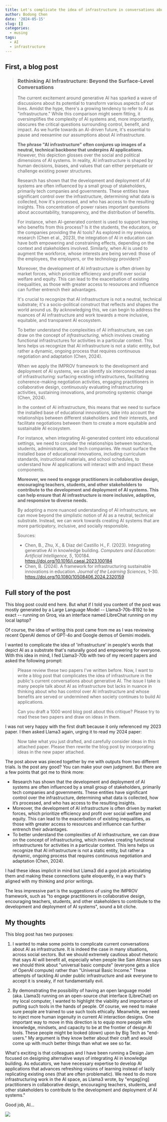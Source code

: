 ```yaml
---
title: Let's complicate the idea of infrastructure in conversations about GenAI
author: Bodong Chen
date: '2024-05-15'
slug: []
categories:
  - musing
tags:
  - AI
  - infrastructure
---
```


## First, a blog post


> ### Rethinking AI Infrastructure: Beyond the Surface-Level Conversations
> 
> The current excitement around generative AI has sparked a wave of discussions about its potential to transform various aspects of our lives. Amidst the hype, there's a growing tendency to refer to AI as "infrastructure." While this comparison might seem fitting, it oversimplifies the complexity of AI systems and, more importantly, obscures the critical questions surrounding control, benefit, and impact. As we hurtle towards an AI-driven future, it's essential to pause and reexamine our assumptions about AI infrastructure.
> 
> **The phrase "AI infrastructure" often conjures up images of a neutral, technical backbone that underpins AI applications.** However, this depiction glosses over the social and political dimensions of AI systems. In reality, AI infrastructure is shaped by human decisions, biases, and values that can either perpetuate or challenge existing power structures.
> 
> Research has shown that the development and deployment of AI systems are often influenced by a small group of stakeholders, primarily tech companies and governments. These entities have significant control over the infrastructure, determining what data is collected, how it's processed, and who has access to the resulting insights. This concentration of power raises important questions about accountability, transparency, and the distribution of benefits.
> 
> For instance, when AI-generated content is used to support learning, who benefits from this process? Is it the students, the educators, or the companies providing the AI tools? As explored in my previous research (Chen et al., 2023), the integration of AI in education can have both empowering and constraining effects, depending on the context and stakeholders involved. Similarly, when AI is used to augment the workforce, whose interests are being served: those of the employees, the employers, or the technology providers?
>
> Moreover, the development of AI infrastructure is often driven by market forces, which prioritize efficiency and profit over social welfare and equity. This can lead to the exacerbation of existing inequalities, as those with greater access to resources and influence can further entrench their advantages.
>
> It's crucial to recognize that AI infrastructure is not a neutral, technical substrate; it's a socio-political construct that reflects and shapes the world around us. By acknowledging this, we can begin to address the nuances of AI infrastructure and work towards a more inclusive, equitable, and transparent AI ecosystem.
>
> To better understand the complexities of AI infrastructure, we can draw on the concept of *infrastructuring*, which involves creating functional infrastructures for activities in a particular context. This lens helps us recognize that AI infrastructure is not a static entity, but rather a dynamic, ongoing process that requires continuous negotiation and adaptation (Chen, 2024).
> 
> When we apply the IMPROV framework to the development and deployment of AI systems, we can identify six interconnected areas of infrastructuring: surfacing existing infrastructures, facilitating coherence-making negotiation activities, engaging practitioners in collaborative design, continuously evaluating infrastructuring activities, sustaining innovations, and promoting systemic change (Chen, 2024).
> 
> In the context of AI infrastructure, this means that we need to surface the installed base of educational innovations, take into account the relationships between different stakeholders and their interests, and facilitate negotiations between them to create a more equitable and sustainable AI ecosystem.
> 
> For instance, when integrating AI-generated content into educational settings, we need to consider the relationships between teachers, students, administrators, and tech companies. We must surface the installed base of educational innovations, including curriculum standards, instructional materials, and school schedules, to understand how AI applications will interact with and impact these components.
> 
> **Moreover, we need to engage practitioners in collaborative design, encouraging teachers, students, and other stakeholders to contribute to the development and deployment of AI systems. This can help ensure that AI infrastructure is more inclusive, adaptive, and responsive to diverse needs.**
> 
> By adopting a more nuanced understanding of AI infrastructure, we can move beyond the simplistic notion of AI as a neutral, technical substrate. Instead, we can work towards creating AI systems that are more participatory, inclusive, and socially responsible.
> 
> Sources:
>
> - Chen, B., Zhu, X., & Díaz del Castillo H., F. (2023). Integrating generative AI in knowledge building. *Computers and Education: Artificial Intelligence, 5*, 100184. https://doi.org/10.1016/j.caeai.2023.100184
> - Chen, B. (2024). A framework for infrastructuring sustainable innovations in education. *Journal of the Learning Sciences*, 1–30. https://doi.org/10.1080/10508406.2024.2320159

## Full story of the post

This blog post could end here. But what if I told you content of the post was mostly generated by a Large Language Model -- Llama3-70b-8192 to be exact -- running on Groq, via an interface named LibreChat running on my local laptop? 

Of course, the idea of writing this post came from me as I was reviewing recent OpenAI demos of GPT-4o and Google demos of Gemini models. 

I wanted to complicate the idea of 'infrastructure' in people's words that depict AI as a substrate that's naturally good and empowering for everyone. With this idea in mind, I fed Llama3-70b with two of my recent papers and asked the following prompt:

> Please review these two papers I've written before. Now, I want to write a blog post that complicates the idea of infrastructure in the public's current conversations about generative AI. The issue I take is many people talk about AI as infrastructure but lacks in nuance in thinking about who has control over AI infrastructure and whose benefits are served or undermined when society continues to build AI applications. 
> 
> Can you draft a 1000 word blog post about this critique? Please try to read these two papers and draw on ideas in them.

I was not very happy with the first draft because it only referenced my 2023 paper. I then asked Llama3 again, urging it to read my 2024 paper:

> Now take what you just drafted, and carefully consider ideas in this attached paper. Please then rewrite the blog post by incorporating ideas in the new paper attached.

The post above was pieced together by me with outputs from two different trials. Is the post any good? You can make your own judgment. But there are a few points that got me to think more:

- Research has shown that the development and deployment of AI systems are often influenced by a small group of stakeholders, primarily tech companies and governments. These entities have significant control over the infrastructure, determining what data is collected, how it’s processed, and who has access to the resulting insights. 
- Moreover, the development of AI infrastructure is often driven by market forces, which prioritize efficiency and profit over social welfare and equity. This can lead to the exacerbation of existing inequalities, as those with greater access to resources and influence can further entrench their advantages.
- To better understand the complexities of AI infrastructure, we can draw on the concept of infrastructuring, which involves creating functional infrastructures for activities in a particular context. This lens helps us recognize that AI infrastructure is not a static entity, but rather a dynamic, ongoing process that requires continuous negotiation and adaptation (Chen, 2024).

I had these ideas implicit in mind but Llama3 did a good job articulating them and making these connections quite eloquently, in a way that's aligned with my thinking and prior writings. 

The less impressive part is the suggestions of using the IMPROV framework, such as "to engage practitioners in collaborative design, encouraging teachers, students, and other stakeholders to contribute to the development and deployment of AI systems", sound a bit cliche. 

## My thoughts

This blog post has two purposes: 

1. I wanted to make some points to complicate current conversations about AI as infrastructure. It is indeed the case in many situations, across social sectors. But we should extremely cautious about rhetoric that says AI will benefit all, especially when people like Sam Altman says we should think about "universal basic compute" (everyone gets a slice of OpenAI compute) rather than "Universal Basic Income." These attempts of tackling AI under public infrastructure and ask everyone to accept it is sneaky, if not fundamentally evil. 

2. By demonstrating the possibility of having an open language model (aka. Llama3) running on an open-source chat interface (LibreChat) on my local computer, I wanted to highlight the viability and importance of putting such tools in the hands of people. Of course, we need to make sure people are trained to use such tools ethically. Meanwhile, we need to inject more human ingenuity in current AI interaction designs. One important way to move in this direction is to equip more people with knowledge, mindsets, and capacity to be at the frontier of design AI tools. These people might be looked (down) upon by Big Tech as "end-users." My argument is they know better about their craft and would come up with much better things than what we see so far. 

What's exciting is that colleagues and I have been running a Design Jam focused on designing alternative ways of integrating AI in knowledge building. As educators, we have necessary expertise to develop AI applications that advances refreshing visions of learning instead of lazily replicating existing ones (that are often problematic). We need to do more infrastructuring work in the AI space, as Llama3 wrote, by "engag[ing] practitioners in collaborative design, encouraging teachers, students, and other stakeholders to contribute to the development and deployment of AI systems."

Good job, AI...

![](featured.png)
